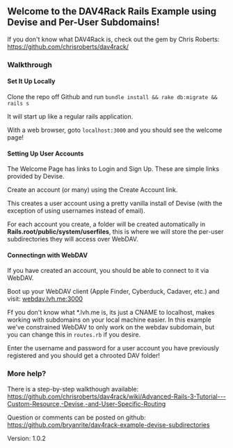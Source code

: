 ## Welcome to the DAV4Rack Rails Example using Devise and Per-User Subdomains!

If you don't know what DAV4Rack is, check out the gem by Chris Roberts: <https://github.com/chrisroberts/dav4rack/> 

### Walkthrough

#### Set It Up Locally

Clone the repo off Github and run `bundle install && rake db:migrate && rails s`

It will start up like a regular rails application.

With a web browser, goto `localhost:3000` and you should see the welcome page!

#### Setting Up User Accounts

The Welcome Page has links to Login and Sign Up.  These are simple links provided by Devise.

Create an account (or many) using the Create Account link. 

This creates a user account using a pretty vanilla install of Devise (with the exception of using usernames instead of email). 

For each account you create, a folder will be created automatically in **Rails.root/public/system/userfiles**, this is where we will store the per-user subdirectories they will access over WebDAV.

#### Connectingn with WebDAV

If you have created an account, you should be able to connect to it via WebDAV.

Boot up your WebDAV client (Apple Finder, Cyberduck, Cadaver, etc.) and visit: <webdav.lvh.me:3000>

Ff you don't know what *.lvh.me is, its just a CNAME to localhost, makes working with subdomains on your local machine easier.  In this example we've constrained WebDAV to only work on the webdav subdomain, but you can change this in `routes.rb` if you desire.

Enter the username and password for a user account you have previously registered and you should get a chrooted DAV folder!

### More help?

There is a step-by-step walkthough available: <https://github.com/chrisroberts/dav4rack/wiki/Advanced-Rails-3-Tutorial---Custom-Resource,-Devise,-and-User-Specific-Routing>

Question or comments can be posted on github: <https://github.com/bryanrite/dav4rack-example-devise-subdirectories>

Version: 1.0.2
